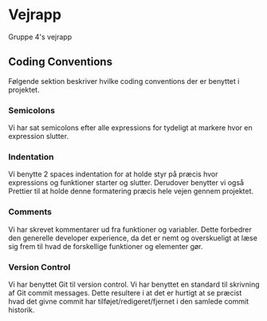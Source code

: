 # Vejrapp
Gruppe 4's vejrapp

## Coding Conventions
Følgende sektion beskriver hvilke coding conventions der er benyttet i projektet.

### Semicolons
Vi har sat semicolons efter alle expressions for tydeligt at markere hvor en expression slutter.

### Indentation
Vi benytte 2 spaces indentation for at holde styr på præcis hvor expressions og funktioner starter og slutter.
Derudover benytter vi også Prettier til at holde denne formatering præcis hele vejen gennem projektet.

### Comments
Vi har skrevet kommentarer ud fra funktioner og variabler. Dette forbedrer den generelle developer experience, da det er nemt og overskueligt at læse sig frem til hvad de forskellige funktioner og elementer gør.

### Version Control
Vi har benyttet Git til version control. Vi har benyttet en standard til skrivning af Git commit messages. Dette resultere i at det er hurtigt at se præcist hvad det givne commit har tilføjet/redigeret/fjernet i den samlede commit historik.